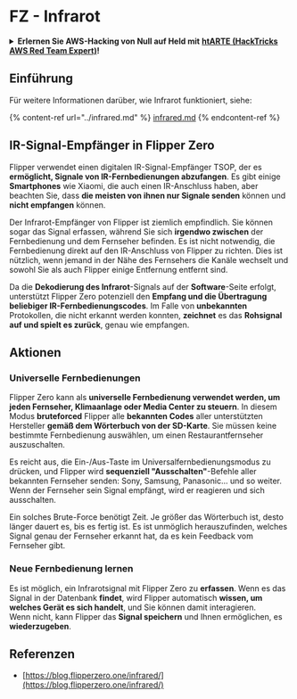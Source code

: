 # FZ - Infrarot

<details>

<summary><strong>Erlernen Sie AWS-Hacking von Null auf Held mit</strong> <a href="https://training.hacktricks.xyz/courses/arte"><strong>htARTE (HackTricks AWS Red Team Expert)</strong></a><strong>!</strong></summary>

* Arbeiten Sie in einem **Cybersicherheitsunternehmen**? Möchten Sie Ihr **Unternehmen in HackTricks beworben sehen**? oder möchten Sie Zugriff auf die **neueste Version des PEASS erhalten oder HackTricks im PDF-Format herunterladen**? Überprüfen Sie die [**ABONNEMENTPLÄNE**](https://github.com/sponsors/carlospolop)!
* Entdecken Sie [**The PEASS Family**](https://opensea.io/collection/the-peass-family), unsere Sammlung exklusiver [**NFTs**](https://opensea.io/collection/the-peass-family)
* Holen Sie sich das [**offizielle PEASS & HackTricks-Merch**](https://peass.creator-spring.com)
* **Treten Sie der** [**💬**](https://emojipedia.org/speech-balloon/) [**Discord-Gruppe**](https://discord.gg/hRep4RUj7f) oder der [**Telegram-Gruppe**](https://t.me/peass) bei oder **folgen** Sie mir auf **Twitter** 🐦[**@carlospolopm**](https://twitter.com/hacktricks_live)**.**
* **Teilen Sie Ihre Hacking-Tricks, indem Sie PRs an das** [**hacktricks-Repository**](https://github.com/carlospolop/hacktricks) **und das** [**hacktricks-cloud-Repository**](https://github.com/carlospolop/hacktricks-cloud) **senden**.

</details>

## Einführung <a href="#ir-signal-receiver-in-flipper-zero" id="ir-signal-receiver-in-flipper-zero"></a>

Für weitere Informationen darüber, wie Infrarot funktioniert, siehe:

{% content-ref url="../infrared.md" %}
[infrared.md](../infrared.md)
{% endcontent-ref %}

## IR-Signal-Empfänger in Flipper Zero <a href="#ir-signal-receiver-in-flipper-zero" id="ir-signal-receiver-in-flipper-zero"></a>

Flipper verwendet einen digitalen IR-Signal-Empfänger TSOP, der es **ermöglicht, Signale von IR-Fernbedienungen abzufangen**. Es gibt einige **Smartphones** wie Xiaomi, die auch einen IR-Anschluss haben, aber beachten Sie, dass **die meisten von ihnen nur Signale senden** können und **nicht empfangen** können.

Der Infrarot-Empfänger von Flipper ist ziemlich empfindlich. Sie können sogar das Signal erfassen, während Sie sich **irgendwo zwischen** der Fernbedienung und dem Fernseher befinden. Es ist nicht notwendig, die Fernbedienung direkt auf den IR-Anschluss von Flipper zu richten. Dies ist nützlich, wenn jemand in der Nähe des Fernsehers die Kanäle wechselt und sowohl Sie als auch Flipper einige Entfernung entfernt sind.

Da die **Dekodierung des Infrarot**-Signals auf der **Software**-Seite erfolgt, unterstützt Flipper Zero potenziell den **Empfang und die Übertragung beliebiger IR-Fernbedienungscodes**. Im Falle von **unbekannten** Protokollen, die nicht erkannt werden konnten, **zeichnet** es das **Rohsignal auf und spielt es zurück**, genau wie empfangen.

## Aktionen

### Universelle Fernbedienungen

Flipper Zero kann als **universelle Fernbedienung verwendet werden, um jeden Fernseher, Klimaanlage oder Media Center zu steuern**. In diesem Modus **bruteforced** Flipper alle **bekannten Codes** aller unterstützten Hersteller **gemäß dem Wörterbuch von der SD-Karte**. Sie müssen keine bestimmte Fernbedienung auswählen, um einen Restaurantfernseher auszuschalten.

Es reicht aus, die Ein-/Aus-Taste im Universalfernbedienungsmodus zu drücken, und Flipper wird **sequenziell "Ausschalten"**-Befehle aller bekannten Fernseher senden: Sony, Samsung, Panasonic... und so weiter. Wenn der Fernseher sein Signal empfängt, wird er reagieren und sich ausschalten.

Ein solches Brute-Force benötigt Zeit. Je größer das Wörterbuch ist, desto länger dauert es, bis es fertig ist. Es ist unmöglich herauszufinden, welches Signal genau der Fernseher erkannt hat, da es kein Feedback vom Fernseher gibt.

### Neue Fernbedienung lernen

Es ist möglich, ein Infrarotsignal mit Flipper Zero zu **erfassen**. Wenn es das Signal in der Datenbank **findet**, wird Flipper automatisch **wissen, um welches Gerät es sich handelt**, und Sie können damit interagieren.\
Wenn nicht, kann Flipper das **Signal speichern** und Ihnen ermöglichen, es **wiederzugeben**.

## Referenzen

* [https://blog.flipperzero.one/infrared/](https://blog.flipperzero.one/infrared/)
